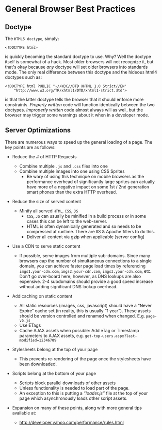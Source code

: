# General Browser Best Practices

## Doctype

The `HTML5 doctype`, simply:

    <!DOCTYPE html>

is quickly becoming the standard doctype to use.  Why?  Well the doctype itself is somewhat of a hack.  Most older browsers will not recognize it, but that's okay because _any_ doctype will set older browsers into standards mode.  The only real difference between this doctype and the hideous html4 doctypes such as:

    <!DOCTYPE html PUBLIC "-//W3C//DTD XHTML 1.0 Strict//EN"
        "http://www.w3.org/TR/xhtml1/DTD/xhtml1-strict.dtd">

is that the latter doctype tells the browser that it should enforce more constraints.  _Properly written_ code will function identically between the two doctypes.  _Improperly written_ code almost always will as well, but the browser may trigger some warnings about it when in a developer mode.

## Server Optimizations

There are numerous ways to speed up the general loading of a page.  The key points are as follows:

- Reduce the # of HTTP Requests
    - Combine multiple `.js` and `.css` files into one
	- Combine multiple images into one using CSS Sprites
		- Be wary of using this technique on mobile browsers as the performance overhead of significantly large sprites can actually have more of a negative impact on some 1st / 2nd generation smart phones than the extra HTTP overhead.

- Reduce the size of served content
	- Minify all served `HTML`, `CSS`, `JS`
		- `CSS`, `JS` can usually be minified in a build process or in some cases this can be left to the web-server.
		- HTML is often dynamically generated and so needs to be compressed at runtime.  There are IIS & Apache filters to do this.
		- Deliver all content via gzip when applicable (server config)

- Use a CDN to serve static content
	- If possible, serve images from multiple sub-domains.  Since many browsers cap the number of simultaneous connections to a single domain, you can achieve faster page load times by referencing `imgs1.your-cdn.com`, `imgs2.your-cdn.com`, `imgs3.your-cdn.com`, etc.  Don't go over-board here, however, as DNS lookups are also expensive.  2-4 subdomains should provide a good speed increase without adding significant DNS lookup overhead.

- Add caching on static content
	- All static resources (images, css, javascript) should have a “Never Expire” cache set (in reality, this is usually “1 year”).  These assets should be version controlled and renamed when changed.  E.g. `page-v5.js`
	- Use ETags
	- Cache AJAX assets when possible: Add eTag or Timestamp parameters to AJAX assets, e.g. `get-top-users.aspx?last-modified=12346789`

- Stylesheets belong at the top of your page
	- This prevents re-rendering of the page once the stylesheets have been downloaded.

- Scripts belong at the bottom of your page
	- Scripts block parallel  downloads of other assets
	- Unless functionality is needed to load part of the page.
	- An exception to this is putting a _“loader.js”_ file at the top of your page which asynchronously loads other script assets.

- Expansion on many of these points, along with more general tips available at:
	- http://developer.yahoo.com/performance/rules.html